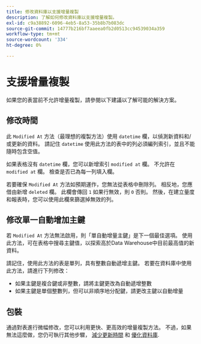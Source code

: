 ```yaml
---
title: 修改資料庫以支援增量複製
description: 了解如何修改資料庫以支援增量複製。
exl-id: c9a38892-6096-4eb5-8a53-35b8b7b083dc
source-git-commit: 14777b216bf7aaeea0fb2d0513cc94539034a359
workflow-type: tm+mt
source-wordcount: '334'
ht-degree: 0%

---
```


# 支援增量複製

如果您的表當前不允許增量複製，請參閱以下建議以了解可能的解決方案。

## 修改時間

此 `Modified At` 方法（最理想的複製方法）使用 `datetime` 欄，以偵測新資料和/或更新的資料。 請記住 `datetime` 使用此方法的表中的列必須編列索引，並且不能隨時包含空值。

如果表格沒有 `datetime` 欄，您可以新增索引 `modified at` 欄。 不允許在 `modified at` 欄。 檢查是否已為每一列填入欄。

若要確保 `Modified At` 方法如預期運作，您無法從表格中刪除列。 相反地，您應借由新增 `deleted` 欄。 此欄會傳回 `1` 如果行無效，則 `0` 否則。 然後，在建立量度和報表時，您可以使用此欄來篩選掉無效的列。

## 修改單一自動增加主鍵

若 `Modified At` 方法無法啟用，則「單自動增量主鍵」是下一個最佳選項。 使用此方法，可在表格中搜尋主鍵值，以探索高於Data Warehouse中目前最高值的新資料。

請記住，使用此方法的表是單列，具有整數自動遞增主鍵。 若要在資料庫中使用此方法，請進行下列修改：

* 如果主鍵是複合鍵或非整數，請將主鍵更改為自動遞增整數
* 如果主鍵是單個整數列，但可以非順序地分配鍵，請更改主鍵以自動增量

## 包裝

通過對表進行微幅修改，您可以利用更快、更高效的增量複製方法。 不過，如果無法這麼做，您仍可執行其他步驟， [減少更新時間](../best-practices/reduce-update-cycle-time.md) 和 [優化資料庫](../best-practices/opt-db-analysis.md).
